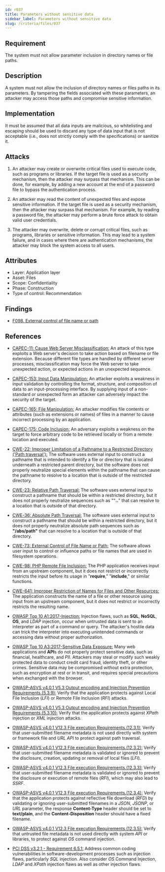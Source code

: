 ```yaml
---
id: r037
title: Parameters without sensitive data
sidebar_label: Parameters without sensitive data
slug: /criteria/files/037
---
```


## Requirement

The system must not allow parameter inclusion
in directory names or file paths.

## Description

A system must not allow the inclusion of directory names
or files paths in its parameters.
By tampering the fields associated with these parameters,
an attacker may access those paths
and compromise sensitive information.

## Implementation

It must be assumed that all data inputs are malicious,
so whitelisting and escaping should be used
to discard any type of data input that is not acceptable
(i.e., does not strictly comply with the specifications) or sanitize it.

## Attacks

1. An attacker may create or overwrite critical files
used to execute code, such as programs or libraries.
If the target file is used as a security mechanism,
then the attacker may surpass that mechanism.
This can be done, for example, by adding a new account
at the end of a password file to bypass the authentication process.

2. An attacker may read the content of unexpected files
and expose sensitive information.
If the target file is used as a security mechanism,
then the attacker may surpass that mechanism.
For example, by reading a password file,
the attacker may perform a brute force attack
to obtain valid user credentials.

3. The attacker may overwrite, delete or corrupt critical files,
such as programs, libraries or sensitive information.
This may lead to a system failure,
and in cases where there are authentication mechanisms,
the attacker may block the system access to all users.

## Attributes

- Layer: Application layer
- Asset: Files
- Scope: Confidentiality
- Phase: Construction
- Type of control: Recommendation

## Findings

- [F098. External control of file name or path](https://fluidattacks.com/products/rules/findings/098/)

## References

- [CAPEC-11: Cause Web Server Misclassification:](http://capec.mitre.org/data/definitions/11.html)
An attack of this type exploits a Web server's decision to take action based on
filename or file extension.
Because different file types are handled by different server processes,
misclassification may force the Web server to take unexpected action,
or expected actions in an unexpected sequence.

- [CAPEC-153: Input Data Manipulation:](http://capec.mitre.org/data/definitions/153.html)
An attacker exploits a weakness in input validation by controlling the format,
structure, and composition of data to an input-processing interface.
By supplying input of a non-standard or unexpected form an attacker can
adversely impact the security of the target.

- [CAPEC-165: File Manipulation:](http://capec.mitre.org/data/definitions/165.html)
An attacker modifies file contents or attributes (such as extensions or names)
of files in a manner to cause incorrect processing by an application.

- [CAPEC-175: Code Inclusion:](http://capec.mitre.org/data/definitions/175.html)
An adversary exploits a weakness on the target to force arbitrary code to be
retrieved locally or from a remote location and executed.

- [CWE-22: Improper Limitation of a Pathname to a Restricted Directory ('Path traversal'):](https://cwe.mitre.org/data/definitions/22.html)
The software uses external input to construct a pathname that is intended to
identify a file or directory that is located underneath a restricted parent
directory,
but the software does not properly neutralize special elements within the
pathname that can cause the pathname to resolve to a location that is outside
of the restricted directory.

- [CWE-23: Relative Path Traversal:](https://cwe.mitre.org/data/definitions/23.html)
The software uses external input to construct a pathname that should be within
a restricted directory,
but it does not properly neutralize sequences such as ""**..**" that can resolve
to a location that is outside of that directory.

- [CWE-36: Absolute Path Traversal:](https://cwe.mitre.org/data/definitions/36.html)
The software uses external input to construct a pathname that should be within
a restricted directory,
but it does not properly neutralize absolute path sequences such as
**"/abs/path"** that can resolve to a location that is outside of that
directory.

- [CWE-73: External Control of File Name or Path:](https://cwe.mitre.org/data/definitions/73.html)
The software allows user input to control or influence paths or file names that
are used in filesystem operations.

- [CWE-98: PHP Remote File Inclusion:](https://cwe.mitre.org/data/definitions/98.html)
The PHP application receives input from an upstream component,
but it does not restrict or incorrectly restricts the input before its usage in
"**require**," "**include**," or similar functions.

- [CWE-641: Improper Restriction of Names for Files and Other Resources:](https://cwe.mitre.org/data/definitions/641.html)
The application constructs the name of a file or other resource using input
from an upstream component,
but it does not restrict or incorrectly restricts the resulting name.

- [OWASP Top 10 A1:2017-Injection:](https://owasp.org/www-project-top-ten/OWASP_Top_Ten_2017/Top_10-2017_A1-Injection)
Injection flaws, such as **SQL**, **NoSQL**, **OS**, and *LDAP* injection,
occur when untrusted data is sent to an interpreter as part of a command or
query.
The attacker's hostile data can trick the interpreter into executing unintended
commands or accessing data without proper authorization.

- [OWASP Top 10 A3:2017-Sensitive Data Exposure:](https://owasp.org/www-project-top-ten/OWASP_Top_Ten_2017/Top_10-2017_A3-Sensitive_Data_Exposure)
Many web applications and **API**s do not properly protect sensitive data,
such as financial, healthcare, and *PII*.
Attackers may steal or modify such weakly protected data to conduct credit card
fraud, identity theft, or other crimes.
Sensitive data may be compromised without extra protection,
such as encryption at rest or in transit, and requires special precautions when
exchanged with the browser.

- [OWASP-ASVS v4.0.1 V5.3 Output encoding and Injection Prevention Requirements.(5.3.9):](https://owasp.org/www-project-application-security-verification-standard/)
Verify that the application protects against Local File Inclusion (*LFI*) or
Remote File Inclusion (*RFI*) attacks.

- [OWASP-ASVS v4.0.1 V5.3 Output encoding and Injection Prevention Requirements.(5.3.10):](https://owasp.org/www-project-application-security-verification-standard/)
Verify that the application protects against *XPath* injection or *XML*
injection attacks.

- [OWASP-ASVS v4.0.1 V12.3 File execution Requirements.(12.3.1):](https://owasp.org/www-project-application-security-verification-standard/)
Verify that user-submitted filename metadata is not used directly with system
or framework file and *URL* *API* to protect against path traversal.

- [OWASP-ASVS v4.0.1 V12.3 File execution Requirements.(12.3.2):](https://owasp.org/www-project-application-security-verification-standard/)
Verify that user-submitted filename metadata is validated or ignored to prevent
the disclosure, creation, updating or removal of local files (*LFI*).

- [OWASP-ASVS v4.0.1 V12.3 File execution Requirements.(12.3.3):](https://owasp.org/www-project-application-security-verification-standard/)
Verify that user-submitted filename metadata is validated or ignored to prevent
the disclosure or execution of remote files (*RFI*),
which may also lead to *SSRF*.

- [OWASP-ASVS v4.0.1 V12.3 File execution Requirements.(12.3.4):](https://owasp.org/www-project-application-security-verification-standard/)
Verify that the application protects against reflective file download (*RFD*)
by validating or ignoring user-submitted filenames in a *JSON*, *JSONP*,
or *URL* parameter,
the response **Content-Type** header should be set to **text/plain**,
and the **Content-Disposition** header should have a fixed filename.

- [OWASP-ASVS v4.0.1 V12.3 File execution Requirements.(12.3.5):](https://owasp.org/www-project-application-security-verification-standard/)
Verify that untrusted file metadata is not used directly with system *API* or
libraries, to protect against *OS* command injection.

- [PCI DSS v3.2.1 - Requirement 6.5.1:](https://www.pcisecuritystandards.org/documents/PCI_DSS_v3-2-1.pdf)
Address common coding vulnerabilities in software-development processes such as
injection flaws, particularly *SQL* injection.
Also consider *OS* Command Injection, *LDAP* and *XPath* injection flaws as
well as other injection flaws.
